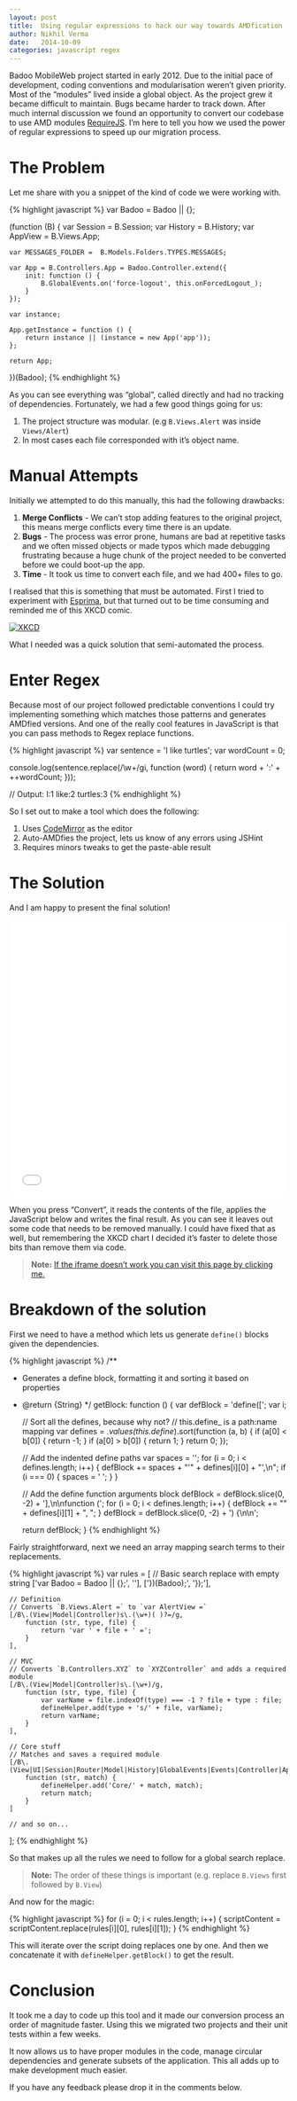 ```yaml
---
layout: post
title:  Using regular expressions to hack our way towards AMDfication
author: Nikhil Verma
date:   2014-10-09
categories: javascript regex
---
```


Badoo MobileWeb project started in early 2012. Due to the initial pace of development, coding conventions and modularisation weren’t given priority. Most of the “modules” lived inside a global object. As the project grew it became difficult to maintain. Bugs became harder to track down. After much internal discussion we found an opportunity to convert our codebase to use AMD modules [RequireJS](http://requirejs.org/docs/whyamd.html). I’m here to tell you how we used the power of regular expressions to speed up our migration process.

# The Problem

Let me share with you a snippet of the kind of code we were working with.

{% highlight javascript %}
var Badoo = Badoo || {};

(function (B) {
    var Session = B.Session;
    var History = B.History;
    var AppView = B.Views.App;

    var MESSAGES_FOLDER =  B.Models.Folders.TYPES.MESSAGES;

    var App = B.Controllers.App = Badoo.Controller.extend({
        init: function () {
            B.GlobalEvents.on('force-logout', this.onForcedLogout_);
        }
    });

    var instance;

    App.getInstance = function () {
        return instance || (instance = new App('app'));
    };

    return App;

})(Badoo);
{% endhighlight %}

As you can see everything was “global”, called directly and had no tracking of dependencies. Fortunately, we had a few good things going for us:

1. The project structure was modular. (e.g `B.Views.Alert` was inside `Views/Alert`)
2. In most cases each file corresponded with it’s object name.

# Manual Attempts

Initially we attempted to do this manually, this had the following drawbacks:

1. **Merge Conflicts** - We can’t stop adding features to the original project, this means merge conflicts every time there is an update.
2. **Bugs** - The process was error prone, humans are bad at repetitive tasks and we often missed objects or made typos which made debugging frustrating because a huge chunk of the project needed to be converted before we could boot-up the app.
3. **Time** - It took us time to convert each file, and we had 400+ files to go.

I realised that this is something that must be automated. First I tried to experiment with [Esprima](http://esprima.org/), but that turned out to be time consuming and reminded me of this XKCD comic.

[![XKCD](http://imgs.xkcd.com/comics/is_it_worth_the_time.png)](http://xkcd.com/1205/)

What I needed was a quick solution that semi-automated the process.

# Enter Regex

Because most of our project followed predictable conventions I could try implementing something which matches those patterns and generates AMDfied versions. And one of the really cool features in JavaScript is that you can pass methods to Regex replace functions.

{% highlight javascript %}
var sentence = 'I like turtles';
var wordCount = 0;

console.log(sentence.replace(/\w+/gi, function (word) {
    return word + ':' + ++wordCount;
}));

// Output: I:1 like:2 turtles:3
{% endhighlight %}

So I set out to make a tool which does the following:

1. Uses [CodeMirror](http://codemirror.net/) as the editor
2. Auto-AMDfies the project, lets us know of any errors using JSHint
3. Requires minors tweaks to get the paste-able result

# The Solution

And I am happy to present the final solution!

<iframe style="border: 0; width: 100%; min-height: 500px;" src="{{page.demodir}}/index.html"></iframe>

When you press “Convert”, it reads the contents of the file, applies the JavaScript below and writes the final result. As you can see it leaves out some code that needs to be removed manually. I could have fixed that as well, but remembering the XKCD chart I decided it’s faster to delete those bits than remove them via code.

> **Note:** <a href="{{page.demodir}}/index.html">If the iframe doesn’t work you can visit this page by clicking me.</a>

# Breakdown of the solution

First we need to have a method which lets us generate `define()` blocks given the dependencies.

{% highlight javascript %}
/**
 * Generates a define block, formatting it and sorting it based on properties
 * @return {String}
 */
getBlock: function () {
    var defBlock = 'define([';
    var i;

    // Sort all the defines, because why not?
    // this.define_ is a path:name mapping
    var defines = _.values(this.define_).sort(function (a, b) {
        if (a[0] < b[0]) {
            return -1;
        }
        if (a[0] > b[0]) {
            return 1;
        }
        return 0;
    });

    // Add the indented define paths
    var spaces = '';
    for (i = 0; i < defines.length; i++) {
        defBlock += spaces + "'" + defines[i][0] + "',\n";
        if (i === 0) {
            spaces = '        ';
        }
    }

    // Add the define function arguments block
    defBlock = defBlock.slice(0, -2) + '],\n\nfunction (';
    for (i = 0; i < defines.length; i++) {
        defBlock += "" + defines[i][1] + ", ";
    }
    defBlock = defBlock.slice(0, -2) + ') {\n\n';

    return defBlock;
}
{% endhighlight %}

Fairly straightforward, next we need an array mapping search terms to their replacements.

{% highlight javascript %}
var rules = [
    // Basic search replace with empty string
    ['var Badoo = Badoo || {};', ''],
    ['})(Badoo);', '});'],

    // Definition
    // Converts `B.Views.Alert =` to `var AlertView =`
    [/B\.(View|Model|Controller)s\.(\w+)( )?=/g,
        function (str, type, file) {
            return 'var ' + file + ' =';
        }
    ],

    // MVC
    // Converts `B.Controllers.XYZ` to `XYZController` and adds a required module
    [/B\.(View|Model|Controller)s\.(\w+)/g,
        function (str, type, file) {
            var varName = file.indexOf(type) === -1 ? file + type : file;
            defineHelper.add(type + 's/' + file, varName);
            return varName;
        }
    ],

    // Core stuff
    // Matches and saves a required module
    [/B\.(View|UI|Session|Router|Model|History|GlobalEvents|Events|Controller|Api)/g,
        function (str, match) {
            defineHelper.add('Core/' + match, match);
            return match;
        }
    ]

    // and so on...
];
{% endhighlight %}

So that makes up all the rules we need to follow for a global search replace.

> **Note:** The order of these things is important (e.g. replace `B.Views` first followed by `B.View`)

And now for the magic:

{% highlight javascript %}
for (i = 0; i < rules.length; i++) {
    scriptContent = scriptContent.replace(rules[i][0], rules[i][1]);
}
{% endhighlight %}

This will iterate over the script doing replaces one by one. And then we concatenate it with `defineHelper.getBlock()` to get the result.

# Conclusion

It took me a day to code up this tool and it made our conversion process an order of magnitude faster. Using this we migrated two projects and their unit tests within a few weeks.

It now allows us to have proper modules in the code, manage circular dependencies and generate subsets of the application. This all adds up to make development much easier.

If you have any feedback please drop it in the comments below.
